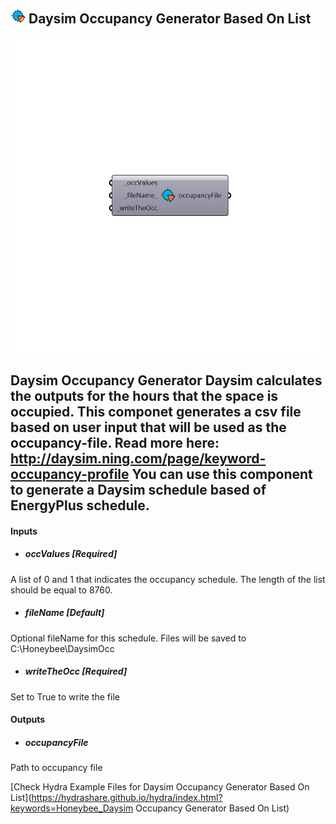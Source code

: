 ## ![](../../images/icons/Daysim_Occupancy_Generator_Based_On_List.png) Daysim Occupancy Generator Based On List

![](../../images/components/Daysim_Occupancy_Generator_Based_On_List.png)

Daysim Occupancy Generator
 Daysim calculates the outputs for the hours that the space is occupied. This componet generates a csv file based on user input that will be used as the occupancy-file. Read more here: http://daysim.ning.com/page/keyword-occupancy-profile 
 You can use this component to generate a Daysim schedule based of EnergyPlus schedule.
 -
 

#### Inputs
* ##### occValues [Required]
A list of 0 and 1 that indicates the occupancy schedule. The length of the list should be equal to 8760. 
* ##### fileName [Default]
Optional fileName for this schedule. Files will be saved to C:\Honeybee\DaysimOcc
* ##### writeTheOcc [Required]
Set to True to write the file

#### Outputs
* ##### occupancyFile
Path to occupancy file


[Check Hydra Example Files for Daysim Occupancy Generator Based On List](https://hydrashare.github.io/hydra/index.html?keywords=Honeybee_Daysim Occupancy Generator Based On List)